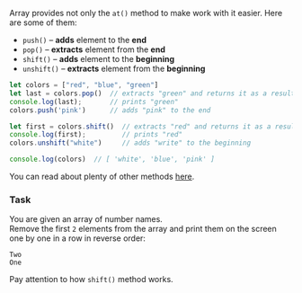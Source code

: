 Array provides not only the `at()` method to make work with it easier.
Here are some of them:
- `push()` – **adds** element to the **end**
- `pop()` – **extracts** element from the **end**
- `shift()` – **adds** element to the **beginning**
- `unshift()` – **extracts** element from the **beginning**

```javascript
let colors = ["red", "blue", "green"]
let last = colors.pop()  // extracts "green" and returns it as a result
console.log(last);       // prints "green"
colors.push('pink')      // adds "pink" to the end

let first = colors.shift()  // extracts "red" and returns it as a result
console.log(first);         // prints "red"
colors.unshift("white")     // adds "write" to the beginning

console.log(colors)  // [ 'white', 'blue', 'pink' ]
```

You can read about plenty of other methods [here](https://developer.mozilla.org/en-US/docs/Web/JavaScript/Reference/Global_Objects/Array#instance_methods).

### Task
You are given an array of number names.  
Remove the first `2` elements from the array and print them on the screen one by one in a row in reverse order:
```
Two
One
```

<div class="hint">
  Pay attention to how <code>shift()</code> method works.
</div>

